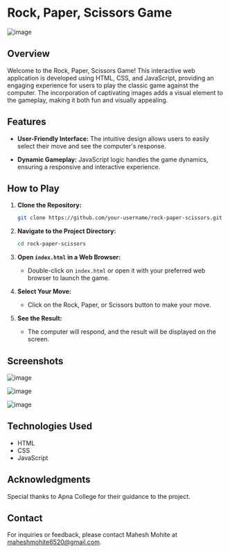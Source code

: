 # Rock, Paper, Scissors Game

![image](https://github.com/MaheshMohite6520/Rock-Paper-Scissor/assets/126685009/e3cff191-9167-45cb-b720-210070710e70)

## Overview

Welcome to the Rock, Paper, Scissors Game! This interactive web application is developed using HTML, CSS, and JavaScript, providing an engaging experience for users to play the classic game against the computer. The incorporation of captivating images adds a visual element to the gameplay, making it both fun and visually appealing.

## Features

- **User-Friendly Interface:** The intuitive design allows users to easily select their move and see the computer's response.
  
- **Dynamic Gameplay:** JavaScript logic handles the game dynamics, ensuring a responsive and interactive experience.

## How to Play

1. **Clone the Repository:**
   ```bash
   git clone https://github.com/your-username/rock-paper-scissors.git
   ```

2. **Navigate to the Project Directory:**
   ```bash
   cd rock-paper-scissors
   ```

3. **Open `index.html` in a Web Browser:**
   - Double-click on `index.html` or open it with your preferred web browser to launch the game.

4. **Select Your Move:**
   - Click on the Rock, Paper, or Scissors button to make your move.

5. **See the Result:**
   - The computer will respond, and the result will be displayed on the screen.

## Screenshots

![image](https://github.com/MaheshMohite6520/Rock-Paper-Scissor/assets/126685009/09108e5b-8b67-4024-b491-b6aca12750c2)

![image](https://github.com/MaheshMohite6520/Rock-Paper-Scissor/assets/126685009/f6b88d98-364f-46c2-a756-1fd9021fbb6d)

![image](https://github.com/MaheshMohite6520/Rock-Paper-Scissor/assets/126685009/3101c37d-f597-4ad9-847d-3b8651bba808)

## Technologies Used

- HTML
- CSS
- JavaScript

## Acknowledgments

Special thanks to Apna College for their guidance to the project.

## Contact

For inquiries or feedback, please contact Mahesh Mohite at maheshmohite6520@gmail.com.
